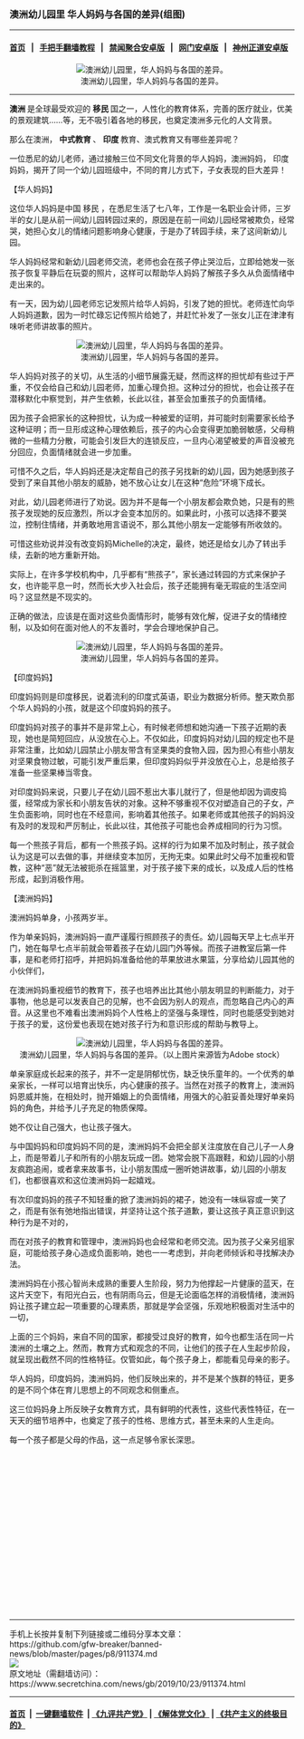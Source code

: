 ### 澳洲幼儿园里 华人妈妈与各国的差异(组图)
------------------------

#### [首页](https://github.com/gfw-breaker/banned-news/blob/master/README.md) &nbsp;&nbsp;|&nbsp;&nbsp; [手把手翻墙教程](https://github.com/gfw-breaker/guides/wiki) &nbsp;&nbsp;|&nbsp;&nbsp; [禁闻聚合安卓版](https://github.com/gfw-breaker/bn-android) &nbsp;&nbsp;|&nbsp;&nbsp; [网门安卓版](https://github.com/oGate2/oGate) &nbsp;&nbsp;|&nbsp;&nbsp; [神州正道安卓版](https://github.com/SzzdOgate/update) 



<div class="article_right" style="fone-color:#000">
 <p style="text-align: center;">
  <img alt="澳洲幼儿园里，华人妈妈与各国的差异。" src="http://img2.secretchina.com/pic/2019/10-23/p2546625a207870876-ss.jpg"/>
  <br>
   澳洲幼儿园里，华人妈妈与各国的差异。
   <span id="hideid" name="hideid" style="color:red;display:none;">
    <span href="https://www.secretchina.com">
    </span>
   </span>
  </br>
 </p>
 <div id="txt-mid1-t21-2017">
  

---


  </div>
 </div>
 <p>
  <strong>
   <span href="https://www.secretchina.com/news/gb/tag/澳洲" target="_blank">
    澳洲
   </span>
  </strong>
  是全球最受欢迎的
  <strong>
   移民
  </strong>
  国之一，人性化的教育体系，完善的医疗就业，优美的景观建筑……等，无不吸引着各地的移民，也奠定澳洲多元化的人文背景。
  <span id="hideid" name="hideid" style="color:red;display:none;">
   <span href="https://www.secretchina.com">
   </span>
  </span>
 </p>
 <p>
  那么在澳洲，
  <strong>
   <span href="https://www.secretchina.com/news/gb/tag/中式教育" target="_blank">
    中式教育
   </span>
  </strong>
  、
  <strong>
   印度
  </strong>
  教育、澳式教育又有哪些差异呢？
 </p>
 <p>
  一位悉尼的幼儿老师，通过接触三位不同文化背景的华人妈妈，澳洲妈妈，
  <span href="https://www.secretchina.com/news/gb/tag/印度" target="_blank">
   印度
  </span>
  妈妈，揭开了同一个幼儿园班级中，不同的育儿方式下，子女表现的巨大差异！
 </p>
 <p>
  【华人妈妈】
 </p>
 <p>
  这位华人妈妈是中国
  <span href="https://www.secretchina.com/news/gb/tag/移民" target="_blank">
   移民
  </span>
  ，在悉尼生活了七八年，工作是一名职业会计师，三岁半的女儿是从前一间幼儿园转园过来的，原因是在前一间幼儿园经常被欺负，经常哭，她担心女儿的情绪问题影响身心健康，于是办了转园手续，来了这间新幼儿园。
 </p>
 <p>
  华人妈妈经常和新幼儿园老师交流，老师也会在孩子停止哭泣后，立即给她发一张孩子恢复平静后在玩耍的照片，这样可以帮助华人妈妈了解孩子多久从负面情绪中走出来的。
 </p>
 <p>
  有一天，因为幼儿园老师忘记发照片给华人妈妈，引发了她的担忧。老师连忙向华人妈妈道歉，因为一时忙碌忘记传照片给她了，并赶忙补发了一张女儿正在津津有味听老师讲故事的照片。
 </p>
 <p style="text-align: center;">
  <img alt="澳洲幼儿园里，华人妈妈与各国的差异。" src="http://img2.secretchina.com/pic/2019/10-23/p2546623a997772255-ss.jpg"/>
  <br>
   澳洲幼儿园里，华人妈妈与各国的差异。
  </br>
 </p>
 <p>
  华人妈妈对孩子的关切，从生活的小细节展露无疑，然而这样的担忧却有些过于严重，不仅会给自己和幼儿园老师，加重心理负担。这种过分的担忧，也会让孩子在潜移默化中察觉到，并产生依赖，长此以往，甚至会加重孩子的负面情绪。
 </p>
 <p>
  因为孩子会把家长的这种担忧，认为成一种被爱的证明，并可能时刻需要家长给予这种证明；而一旦形成这种心理依赖后，孩子的内心会变得更加脆弱敏感，父母稍微的一些精力分散，可能会引发巨大的连锁反应，一旦内心渴望被爱的声音没被充分回应，负面情绪就会进一步加重。
 </p>
 <p>
  可惜不久之后，华人妈妈还是决定帮自己的孩子另找新的幼儿园，因为她感到孩子受到了来自其他小朋友的威胁，她不放心让女儿在这种“危险”环境下成长。
 </p>
 <p>
  对此，幼儿园老师进行了劝说。因为并不是每一个小朋友都会欺负她，只是有的熊孩子发现她的反应激烈，所以才会变本加厉的。如果此时，小孩可以选择不要哭泣，控制住情绪，并勇敢地用言语说不，那么其他小朋友一定能够有所收敛的。
 </p>
 <p>
  可惜这些劝说并没有改变妈妈Michelle的决定，最终，她还是给女儿办了转出手续，去新的地方重新开始。
 </p>
 <p>
  实际上，在许多学校机构中，几乎都有“熊孩子”，家长通过转园的方式来保护子女，也许能平息一时，然而长大步入社会后，孩子还能拥有毫无瑕疵的生活空间吗？这显然是不现实的。
 </p>
 <p>
  正确的做法，应该是在面对这些负面情形时，能够有效化解，促进子女的情绪控制，以及如何在面对他人的不友善时，学会合理地保护自己。
 </p>
 <p style="text-align: center;">
  <img alt="澳洲幼儿园里，华人妈妈与各国的差异。" src="http://img2.secretchina.com/pic/2019/10-23/p2546622a778112127-ss.jpg"/>
  <br>
   澳洲幼儿园里，华人妈妈与各国的差异。
  </br>
 </p>
 <p>
  【印度妈妈】
 </p>
 <p>
  印度妈妈则是印度移民，说着流利的印度式英语，职业为数据分析师。整天欺负那个华人妈妈的小孩，就是这个印度妈妈的孩子。
 </p>
 <center>
  <div style="max-width: 632px;height:180px; display: none; text-align: center; margin: 0 auto; overflow: hidden;overflow-x: hidden;">
   <div id="taboola-midarticle-thumbnails" style="max-width: 632px;height:180px;overflow: hidden;overflow-x: hidden;">
   </div>
  </div>
  <div>
   <ins class="adsbygoogle" data-ad-client="ca-pub-1276641434651360" data-ad-format="fluid" data-ad-layout="in-article" data-ad-slot="5164544770" style="display:block; text-align:center;">
   </ins>
  </div>
 </center>
 <p>
  印度妈妈对孩子的事并不是非常上心，有时候老师想和她沟通一下孩子近期的表现，她也是简短回应，从没放在心上。不仅如此，印度妈妈对幼儿园的规定也不是非常注重，比如幼儿园禁止小朋友带含有坚果类的食物入园，因为担心有些小朋友对坚果食物过敏，可能引发严重后果，但印度妈妈似乎并没放在心上，总是给孩子准备一些坚果棒当零食。
 </p>
 <p>
  对印度妈妈来说，只要儿子在幼儿园不惹出大事儿就行了，但是他却因为调皮捣蛋，经常成为家长和小朋友告状的对象。这种不够重视不仅对塑造自己的子女，产生负面影响，同时也在不经意间，影响着其他孩子。如果老师或其他孩子的妈妈没有及时的发现和严厉制止，长此以往，其他孩子可能也会养成相同的行为习惯。
 </p>
 <p>
  每一个熊孩子背后，都有一个熊孩子妈。这样的行为如果不加及时制止，孩子就会认为这是可以去做的事，并继续变本加厉，无拘无束。如果此时父母不加重视和管教，这种“恶”就无法被扼杀在摇篮里，对于孩子接下来的成长，以及成人后的性格形成，起到消极作用。
 </p>
 <p>
  【澳洲妈妈】
 </p>
 <p>
  澳洲妈妈单身，小孩两岁半。
 </p>
 <p>
  作为单亲妈妈，澳洲妈妈一直严谨履行照顾孩子的责任。幼儿园每天早上七点半开门，她在每早七点半前就会带着孩子在幼儿园门外等候。而孩子进教室后第一件事，是和老师打招呼，并把妈妈准备给他的苹果放进水果篮，分享给幼儿园其他的小伙伴们，
 </p>
 <center>
  <ins class="adsbygoogle" data-ad-client="ca-pub-1276641434651360" data-ad-format="fluid" data-ad-layout="in-article" data-ad-slot="3646767294" style="display:block; text-align:center;">
  </ins>
 </center>
 <p>
  在澳洲妈妈重视细节的教育下，孩子也培养出比其他小朋友明显的判断能力，对于事物，他总是可以发表自己的见解，也不会因为别人的观点，而忽略自己内心的声音。从这里也不难看出澳洲妈妈个人性格上的坚强与条理性，同时也能感受到她对于孩子的爱，这份爱也表现在她对孩子行为和意识形成的帮助与教导上。
 </p>
 <p style="text-align: center;">
  <img alt="澳洲幼儿园里，华人妈妈与各国的差异。" src="http://img2.secretchina.com/pic/2019/10-23/p2546621a377268133-ss.jpg"/>
  <br>
   澳洲幼儿园里，华人妈妈与各国的差异。（以上图片来源皆为Adobe stock）
  </br>
 </p>
 <p>
  单亲家庭成长起来的孩子，并不一定是阴郁忧伤，缺乏快乐童年的。一个优秀的单亲家长，一样可以培育出快乐，内心健康的孩子。当然在对孩子的教育上，澳洲妈妈恩威并施，在相处时，抛开婚姻上的负面情绪，用强大的心脏妥善处理好单亲妈妈的角色，并给予儿子充足的物质保障。
 </p>
 <p>
  她不仅让自己强大，也让孩子强大。
 </p>
 <p>
  与中国妈妈和印度妈妈不同的是，澳洲妈妈不会把全部关注度放在自己儿子一人身上，而是带着儿子和所有的小朋友玩成一团。她常会脱下高跟鞋，和幼儿园的小朋友疯跑追闹，或者拿来故事书，让小朋友围成一圈听她讲故事，幼儿园的小朋友们，也都很喜欢和这位澳洲妈妈一起嬉戏。
 </p>
 <p>
  有次印度妈妈的孩子不知轻重的掀了澳洲妈妈的裙子，她没有一味纵容或一笑了之，而是有张有弛地指出错误，并坚持让这个孩子道歉，要让这孩子真正意识到这种行为是不对的，
 </p>
 <p>
  而在对孩子的教育和管理中，澳洲妈妈也会经常和老师交流。因为孩子父亲另组家庭，可能给孩子身心造成负面影响，她也一一考虑到，并向老师倾诉和寻找解决办法。
 </p>
 <p>
  澳洲妈妈在小孩心智尚未成熟的重要人生阶段，努力为他撑起一片健康的蓝天，在这片天空下，有阳光白云，也有阴雨乌云，但是无论面临怎样的消极情绪，澳洲妈妈让孩子建立起一项重要的心理素质，那就是学会坚强，乐观地积极面对生活中的一切，
 </p>
 <p>
  上面的三个妈妈，来自不同的国家，都接受过良好的教育，如今也都生活在同一片澳洲的土壤之上。然而，教育方式和观念的不同，让他们的孩子在人生起步阶段，就呈现出截然不同的性格特征。仅管如此，每个孩子身上，都能看见母亲的影子。
 </p>
 <p>
  华人妈妈，印度妈妈，澳洲妈妈，他们反映出来的，并不是某个族群的特征，更多的是不同个体在育儿思想上的不同观念和侧重点。
 </p>
 <p>
  这三位妈妈身上所反映子女教育方式，具有鲜明的代表性，这些代表性特征，在一天天的细节培养中，也奠定了孩子的性格、思维方式，甚至未来的人生走向。
 </p>
 <p>
  每一个孩子都是父母的作品，这一点足够令家长深思。
  <center>
   <div>
    <div id="txt-mid2-t22-2017" style="display: block;  height: 280px;  overflow: hidden;">
     <div id="SC-21">
     </div>
    </div>
   </div>
  </center>
 </p>
</div>

<hr/>
手机上长按并复制下列链接或二维码分享本文章：<br/>
https://github.com/gfw-breaker/banned-news/blob/master/pages/p8/911374.md <br/>
<a href='https://github.com/gfw-breaker/banned-news/blob/master/pages/p8/911374.md'><img src='https://github.com/gfw-breaker/banned-news/blob/master/pages/p8/911374.md.png'/></a> <br/>
原文地址（需翻墙访问）：https://www.secretchina.com/news/gb/2019/10/23/911374.html


------------------------
#### [首页](https://github.com/gfw-breaker/banned-news/blob/master/README.md) &nbsp;|&nbsp; [一键翻墙软件](https://github.com/gfw-breaker/nogfw/blob/master/README.md) &nbsp;| [《九评共产党》](https://github.com/gfw-breaker/9ping.md/blob/master/README.md#九评之一评共产党是什么) | [《解体党文化》](https://github.com/gfw-breaker/jtdwh.md/blob/master/README.md) | [《共产主义的终极目的》](https://github.com/gfw-breaker/gczydzjmd.md/blob/master/README.md)


<img src='http://gfw-breaker.win/banned-news/pages/p8/911374.md' width='0px' height='0px'/>